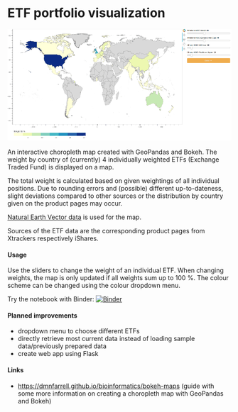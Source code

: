 # ETF portfolio visualization

![test](https://github.com/fLiDK/etf-portfolio-map/blob/master/demo/demo.gif "Demo gif")

An interactive choropleth map created with GeoPandas and Bokeh. The weight by country of (currently) 4 individually weighted ETFs (Exchange Traded Fund) is displayed on a map.

The total weight is calculated based on given weightings of all individual positions. Due to rounding errors and (possible) different up-to-dateness, slight deviations compared to other sources or the distribution by country given on the product pages may occur.

[Natural Earth Vector data](https://www.naturalearthdata.com/downloads/10m-cultural-vectors/10m-admin-0-countries/) is used for the map.

Sources of the ETF data are the corresponding product pages from Xtrackers respectively iShares.

#### Usage
Use the sliders to change the weight of an individual ETF. When changing weights, the map is only updated if all weights sum up to 100 %.
The colour scheme can be changed using the colour dropdown menu.

Try the notebook with Binder:
[![Binder](https://mybinder.org/badge_logo.svg)](https://mybinder.org/v2/gh/fLiDK/etf-portfolio-map/HEAD)

#### Planned improvements
* dropdown menu to choose different ETFs
* directly retrieve most current data instead of loading sample data/previously prepared data
* create web app using Flask

#### Links
* https://dmnfarrell.github.io/bioinformatics/bokeh-maps (guide with some more information on creating a choropleth map with GeoPandas and Bokeh)
